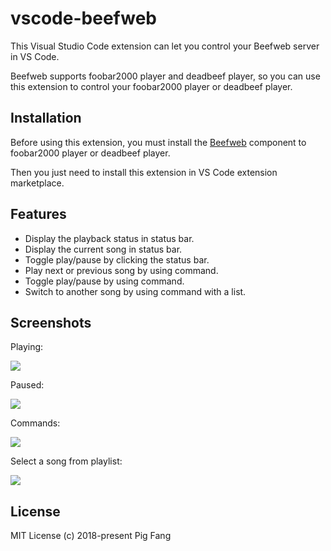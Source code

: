 # vscode-beefweb

This Visual Studio Code extension can let you control your Beefweb server in VS Code.

Beefweb supports foobar2000 player and deadbeef player,
so you can use this extension to control your foobar2000 player or deadbeef player.

## Installation

Before using this extension, you must install the [Beefweb](https://github.com/hyperblast/beefweb) component to foobar2000 player or deadbeef player.

Then you just need to install this extension in VS Code extension marketplace.

## Features

- Display the playback status in status bar.
- Display the current song in status bar.
- Toggle play/pause by clicking the status bar.
- Play next or previous song by using command.
- Toggle play/pause by using command.
- Switch to another song by using command with a list.

## Screenshots

Playing:

![](https://media.githubusercontent.com/media/g-plane/vscode-beefweb/master/media/playing.png)

Paused:

![](https://media.githubusercontent.com/media/g-plane/vscode-beefweb/master/media/paused.png)

Commands:

![](https://media.githubusercontent.com/media/g-plane/vscode-beefweb/master/media/commands.png)

Select a song from playlist:

![](https://media.githubusercontent.com/media/g-plane/vscode-beefweb/master/media/list.png)

## License

MIT License (c) 2018-present Pig Fang
